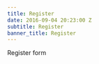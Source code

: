 ```yaml
---
title: Register
date: 2016-09-04 20:23:00 Z
subtitle: Register
banner_title: Register
---
```


Register form